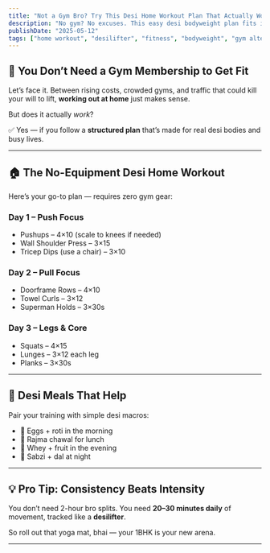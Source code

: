 ```yaml
---
title: "Not a Gym Bro? Try This Desi Home Workout Plan That Actually Works"
description: "No gym? No excuses. This easy desi bodyweight plan fits in your 1BHK and still delivers results for real lifters."
publishDate: "2025-05-12"
tags: ["home workout", "desilifter", "fitness", "bodyweight", "gym alternatives"]
---
```


## 💪 You Don’t Need a Gym Membership to Get Fit

Let’s face it. Between rising costs, crowded gyms, and traffic that could kill your will to lift, **working out at home** just makes sense.

But does it actually *work*?

✅ Yes — if you follow a **structured plan** that’s made for real desi bodies and busy lives.

---

## 🏠 The No-Equipment Desi Home Workout

Here’s your go-to plan — requires zero gym gear:

### Day 1 – Push Focus
- Pushups – 4×10 (scale to knees if needed)
- Wall Shoulder Press – 3×15  
- Tricep Dips (use a chair) – 3×10  

### Day 2 – Pull Focus
- Doorframe Rows – 4×10  
- Towel Curls – 3×12  
- Superman Holds – 3×30s  

### Day 3 – Legs & Core
- Squats – 4×15  
- Lunges – 3×12 each leg  
- Planks – 3×30s  

---

## 🍛 Desi Meals That Help

Pair your training with simple desi macros:

- 🥚 Eggs + roti in the morning  
- 🍛 Rajma chawal for lunch  
- 🥤 Whey + fruit in the evening  
- 🥦 Sabzi + dal at night  

---

## 💡 Pro Tip: Consistency Beats Intensity

You don’t need 2-hour bro splits. You need **20–30 minutes daily** of movement, tracked like a **desilifter**.

So roll out that yoga mat, bhai — your 1BHK is your new arena.

---

